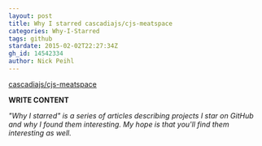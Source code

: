 ```yaml
---
layout: post
title: Why I starred cascadiajs/cjs-meatspace
categories: Why-I-Starred
tags: github
stardate: 2015-02-02T22:27:34Z
gh_id: 14542334
author: Nick Peihl
---
```


[cascadiajs/cjs-meatspace](star.repo.html_url)

**WRITE CONTENT**

*"Why I starred" is a series of articles describing projects I star on GitHub and why I found them interesting. My hope is that you'll find them interesting as well.*

